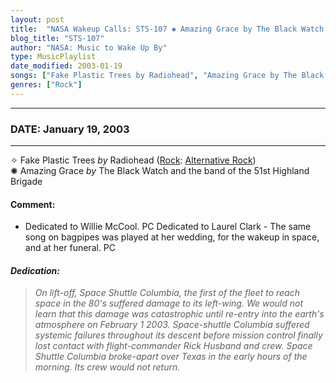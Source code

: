 ```yaml
---
layout: post
title:  "NASA Wakeup Calls: STS-107 ✺ Amazing Grace by The Black Watch and the band of the 51st Highland Brigade ✵ January 19, 2003"
blog_title: "STS-107"
author: "NASA: Music to Wake Up By"
type: MusicPlaylist
date_modified: 2003-01-19
songs: ["Fake Plastic Trees by Radiohead", "Amazing Grace by The Black Watch and the band of the 51st Highland Brigade"]
genres: ["Rock"]
---
```


----
### DATE: January 19, 2003
----
✧ Fake Plastic Trees *by* Radiohead ([Rock](https://www.discogs.com/genre/Rock): [Alternative Rock](https://www.discogs.com/style/Alternative%20Rock)) <a target="blank_" href="https://www.discogs.com/Radiohead-Fake-Plastic-Trees/master/21526">
    <i class="fas fa-compact-disc"
       title="Discogs entry for this song"
       alt="Discogs entry for this song"
       style="font-size: 1.1em;"></i></a>
      &nbsp;<br />
✺ Amazing Grace *by* The Black Watch and the band of the 51st Highland Brigade  

#### Comment:
* Dedicated to Willie McCool. PC
Dedicated to Laurel Clark - The same song on bagpipes was played at her wedding, for the wakeup in space, and at her funeral. PC

#### *Dedication:*
> *On lift-off, Space Shuttle Columbia, the first of the fleet to reach space in the 80's suffered damage to its left-wing. We would not learn that this damage was catastrophic until re-entry into the earth's atmosphere on February 1 2003. Space-shuttle Columbia suffered systemic failures throughout its descent before mission control finally lost contact with flight-commander Rick Husband and crew. Space Shuttle Columbia broke-apart over Texas in the early hours of the morning. Its crew would not return.*

<br/>
<center>
	<a target="_blank"
	   href="https://twitter.com/intent/tweet?hashtags=Space,NASA,Playlist,NASAWakeupCalls,SpaceProgram&text=🚀 {{ page.author}}, '{{ page.songs.first }}' {{ page.title }}, {{ page.date | date: '%B %d, %Y' }}, {{ site.url }}{{ page.url }}&via=nasawakeupcalls"><i class="fab fa-twitter" title="Tweet this page" alt="Tweet this page" style="font-size: 1.3em;"></i></a>
	&nbsp; 	<i class="fas fa-user-astronaut" style="font-size: 1.5em;"></i> &nbsp;
    <a id="custom_amazon_link"
       type="amzn" search="#"
       category="popular music">
    <i class="fab fa-amazon" style="font-size: 1.3em;"></i></a>
</center>

<!-- Randomly resolve an individual entry from a song array -->
<script src="/assets/javascript/seedrandom.min.js"></script>
<script>
  var wake_me_up = ["Fake Plastic Trees by Radiohead", "Amazing Grace by The Black Watch and the band of the 51st Highland Brigade"];
  var prng = new Math.seedrandom();
  function randomSong() {
    song = wake_me_up[Math.floor(Math.random() * wake_me_up.length)];
    var amazon_link = document.getElementById("custom_amazon_link");
    amazon_link.setAttribute("search", song);
  }
  window.onload = randomSong();
</script>
